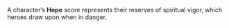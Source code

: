 A character’s **Hope** score represents their reserves of spiritual vigor, which heroes draw upon when in danger.
